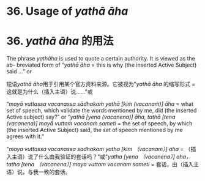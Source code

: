 # **36. Usage of** *yathā āha* 
# 36. *yathā āha* **的用法** 
 
 The phrase *yathāha* is used to quote a certain authority. It is viewed as the ab-
breviated form of “*yathā āha* = this is why (the inserted Active Subject) said ...” or 

短语*yathā āha*用于引用某个官方资料来源。它被视为"*yathā āha* 的缩写形式 = 这就是为什么（插入主语）说......"或

“*mayā vuttassa vacanassa sādhakaṁ yathā [kiṁ (vacanaṁ)] āha* = what set of speech, 
which validate the words mentioned by me, did (the inserted Active subject) say?” or 
“*yathā [yena (vacanena)] āha, tathā [tena (vacanena)] mayā vuttaṁ vacanaṁ sameti* = 
the set of speech, by which (the inserted Active Subject) said, the set of speech 
mentioned by me agrees with it.” 

"*maya vuttassa vacanassa sadhakam yatha [kim （vacanam）] aha* = （插入主语）说了什么由我验证的套话吗？"或"*yatha [yena （vacanena）] aha， tatha [tena （vacanena）] maya vuttam vacanam sameti* = 套话，由（插入主语）说，与我一致的套话。